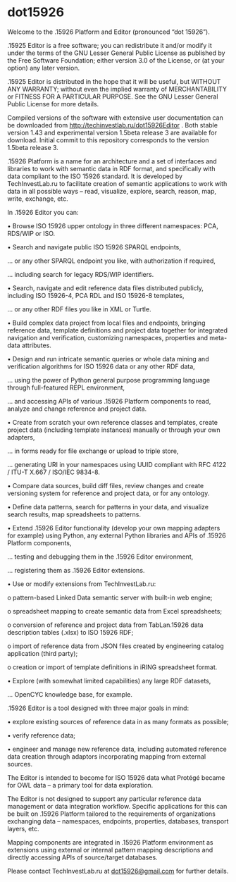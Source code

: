 ﻿# dot15926

Welcome to the .15926 Platform and Editor (pronounced “dot 15926”).

.15925 Editor is a free software; you can redistribute it and/or modify it under the terms of the GNU Lesser General Public License as published by the Free Software Foundation; either version 3.0 of the License, or (at your option) any later version.

.15925 Editor is distributed in the hope that it will be useful, but WITHOUT ANY WARRANTY; without even the implied warranty of MERCHANTABILITY or FITNESS FOR A PARTICULAR PURPOSE. See the GNU Lesser General Public License for more details.

Compiled versions of the software with extensive user documentation can be downloaded from http://techinvestlab.ru/dot15926Editor . Both stable version 1.43 and experimental version 1.5beta release 3 are available for download. Initial commit to this repository corresponds to the version 1.5beta release 3.

.15926 Platform is a name for an architecture and a set of interfaces and libraries to work with semantic data in RDF format, and specifically with data compliant to the ISO 15926 standard. It is developed by TechInvestLab.ru to facilitate creation of semantic applications to work with data in all possible ways – read, visualize, explore, search, reason, map, write, exchange, etc.

In .15926 Editor you can: 

• Browse ISO 15926 upper ontology in three different namespaces: PCA, RDS/WIP or ISO.

• Search and navigate public ISO 15926 SPARQL endpoints, 

… or any other SPARQL endpoint you like, with authorization if required, 

… including search for legacy RDS/WIP identifiers.

• Search, navigate and edit reference data files distributed publicly, including ISO 15926-4, PCA RDL and ISO 15926-8 templates, 

... or any other RDF files you like in XML or Turtle.

• Build complex data project from local files and endpoints, bringing reference data, template definitions and project data together for integrated navigation and verification, customizing namespaces, properties and meta-data attributes.

• Design and run intricate semantic queries or whole data mining and verification algorithms for ISO 15926 data or any other RDF data, 

… using the power of Python general purpose programming language through full-featured REPL environment, 

… and accessing APIs of various .15926 Platform components to read, analyze and change reference and project data.

• Create from scratch your own reference classes and templates, create project data (including template instances) manually or through your own adapters, 

… in forms ready for file exchange or upload to triple store, 

… generating URI in your namespaces using UUID compliant with RFC 4122 / ITU-T X.667 / ISO/IEC 9834-8.

• Compare data sources, build diff files, review changes and create versioning system for reference and project data, or for any ontology. 

• Define data patterns, search for patterns in your data, and visualize search results, map spreadsheets to patterns.

• Extend .15926 Editor functionality (develop your own mapping adapters for example) using Python, any external Python libraries and APIs of .15926 Platform components, 

… testing and debugging them in the .15926 Editor environment, 

… registering them as .15926 Editor extensions.

• Use or modify extensions from TechInvestLab.ru: 

o pattern-based Linked Data semantic server with built-in web engine;

o spreadsheet mapping to create semantic data from Excel spreadsheets;

o conversion of reference and project data from TabLan.15926 data description tables (.xlsx) to ISO 15926 RDF; 

o import of reference data from JSON files created by engineering catalog application (third party); 

o creation or import of template definitions in iRING spreadsheet format.

• Explore (with somewhat limited capabilities) any large RDF datasets, 

… OpenCYC knowledge base, for example.

.15926 Editor is a tool designed with three major goals in mind: 

• explore existing sources of reference data in as many formats as possible; 

• verify reference data; 

• engineer and manage new reference data, including automated reference data creation through adaptors incorporating mapping from external sources.

The Editor is intended to become for ISO 15926 data what Protégé became for OWL data – a primary tool for data exploration.

The Editor is not designed to support any particular reference data management or data integration workflow. Specific applications for this can be built on .15926 Platform tailored to the requirements of organizations exchanging data – namespaces, endpoints, properties, databases, transport layers, etc.

Mapping components are integrated in .15926 Platform environment as extensions using external or internal pattern mapping descriptions and directly accessing APIs of source/target databases.

Please contact TechInvestLab.ru at dot15926@gmail.com for further details.
